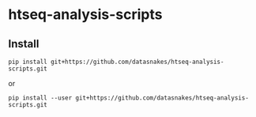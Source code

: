 # htseq-analysis-scripts

## Install

`pip install git+https://github.com/datasnakes/htseq-analysis-scripts.git`

or

`pip install --user git+https://github.com/datasnakes/htseq-analysis-scripts.git`

